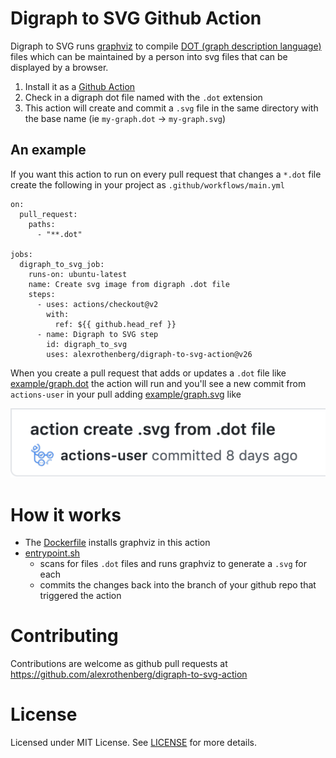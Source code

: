 # Digraph to SVG Github Action

Digraph to SVG runs [graphviz](https://graphviz.org/) to compile [DOT (graph description language)](<https://en.wikipedia.org/wiki/DOT_(graph_description_language)>) files which can be maintained by a person into svg
files that can be displayed by a browser. 

1. Install it as a [Github Action](https://github.com/features/actions)
2. Check in a digraph dot file named with the `.dot` extension
3. This action will create and commit a `.svg` file in the same directory with the base name (ie `my-graph.dot` -> `my-graph.svg`)

## An example

If you want this action to run on every pull request that changes a `*.dot` file create the following in your project as `.github/workflows/main.yml`

```
on:
  pull_request:
    paths:
      - "**.dot"

jobs:
  digraph_to_svg_job:
    runs-on: ubuntu-latest
    name: Create svg image from digraph .dot file
    steps:
      - uses: actions/checkout@v2
        with:
          ref: ${{ github.head_ref }}
      - name: Digraph to SVG step
        id: digraph_to_svg
        uses: alexrothenberg/digraph-to-svg-action@v26
```

When you create a pull request that adds or updates a `.dot` file like [example/graph.dot](example/graph.dot) the action will run and you'll see a new commit from `actions-user` in your pull adding [example/graph.svg](example/graph.svg) like

![Example commit](example/example-commit.png)

# How it works

- The [Dockerfile](Dockerfile) installs graphviz in this action
- [entrypoint.sh](entrypoint.sh)
  - scans for files `.dot` files and runs graphviz to generate a `.svg` for each
  - commits the changes back into the branch of your github repo that triggered the action

# Contributing

Contributions are welcome as github pull requests at https://github.com/alexrothenberg/digraph-to-svg-action

# License

Licensed under MIT License. See [LICENSE](LICENSE) for more details.
